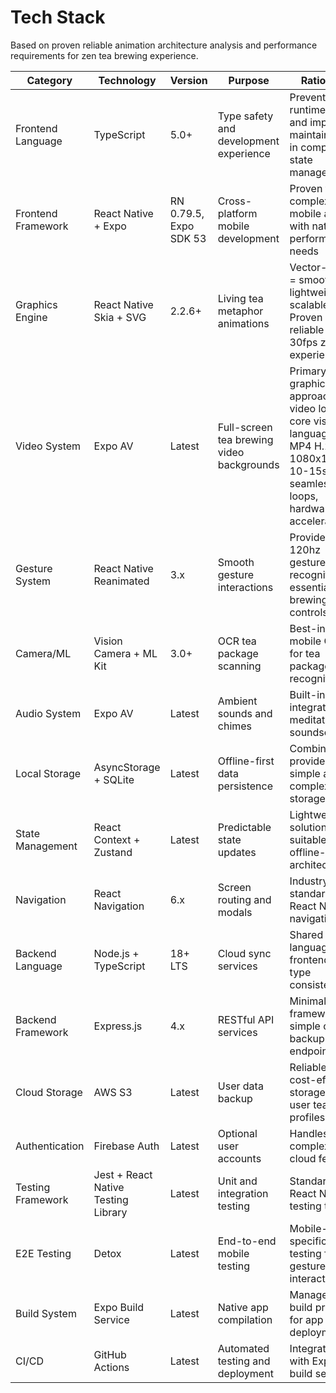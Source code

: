 # Tech Stack

Based on proven reliable animation architecture analysis and performance requirements for zen tea brewing experience.

| Category | Technology | Version | Purpose | Rationale |
|----------|------------|---------|---------|-----------|
| Frontend Language | TypeScript | 5.0+ | Type safety and development experience | Prevents runtime errors and improves maintainability in complex state management |
| Frontend Framework | React Native + Expo | RN 0.79.5, Expo SDK 53 | Cross-platform mobile development | Proven for complex mobile apps with native performance needs |
| Graphics Engine | React Native Skia + SVG | 2.2.6+ | Living tea metaphor animations | Vector-based = smooth, lightweight, scalable. Proven reliable for 30fps zen experience |
| Video System | Expo AV | Latest | Full-screen tea brewing video backgrounds | Primary graphics approach - video loops as core visual language. MP4 H.264, 1080x1920, 10-15s seamless loops, hardware acceleration |
| Gesture System | React Native Reanimated | 3.x | Smooth gesture interactions | Provides 120hz gesture recognition essential for brewing controls |
| Camera/ML | Vision Camera + ML Kit | 3.0+ | OCR tea package scanning | Best-in-class mobile OCR for tea package text recognition |
| Audio System | Expo AV | Latest | Ambient sounds and chimes | Built-in Expo integration for meditation soundscapes |
| Local Storage | AsyncStorage + SQLite | Latest | Offline-first data persistence | Combination provides both simple and complex data storage needs |
| State Management | React Context + Zustand | Latest | Predictable state updates | Lightweight solution suitable for offline-first architecture |
| Navigation | React Navigation | 6.x | Screen routing and modals | Industry standard for React Native navigation |
| Backend Language | Node.js + TypeScript | 18+ LTS | Cloud sync services | Shared language with frontend for type consistency |
| Backend Framework | Express.js | 4.x | RESTful API services | Minimal framework for simple cloud backup endpoints |
| Cloud Storage | AWS S3 | Latest | User data backup | Reliable, cost-effective storage for user tea profiles |
| Authentication | Firebase Auth | Latest | Optional user accounts | Handles auth complexity for cloud features |
| Testing Framework | Jest + React Native Testing Library | Latest | Unit and integration testing | Standard React Native testing tools |
| E2E Testing | Detox | Latest | End-to-end mobile testing | Mobile-specific E2E testing for gesture interactions |
| Build System | Expo Build Service | Latest | Native app compilation | Managed build process for app store deployment |
| CI/CD | GitHub Actions | Latest | Automated testing and deployment | Integrates with Expo build service |
